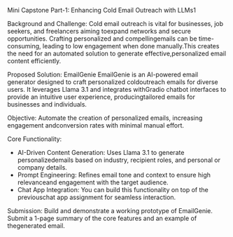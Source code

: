 Mini Capstone Part-1: Enhancing Cold Email Outreach with LLMs1

Background and Challenge:
Cold email outreach is vital for businesses, job seekers, and freelancers aiming toexpand networks and secure opportunities. Crafting personalized and compellingemails can be time-consuming, leading to low engagement when done manually.This creates the need for an automated solution to generate effective,personalized email content efficiently.

Proposed Solution: EmailGenie
EmailGenie is an AI-powered email generator designed to craft personalized coldoutreach emails for diverse users. It leverages Llama 3.1 and integrates withGradio chatbot interfaces to provide an intuitive user experience, producingtailored emails for businesses and individuals.

Objective:
Automate the creation of personalized emails, increasing engagement andconversion rates with minimal manual effort.

Core Functionality:
- AI-Driven Content Generation: Uses Llama 3.1 to generate personalizedemails based on industry, recipient roles, and personal or company details.
- Prompt Engineering: Refines email tone and context to ensure high relevanceand engagement with the target audience.
- Chat App Integration: You can build this functionality on top of the previouschat app assignment for seamless interaction.

Submission:
Build and demonstrate a working prototype of EmailGenie.
Submit a 1-page summary of the core features and an example of thegenerated email.

